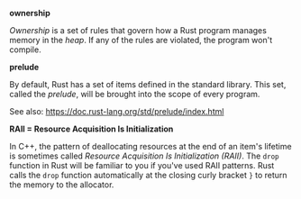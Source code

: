 **ownership**

*Ownership* is a set of rules that govern how a Rust program manages memory in the *heap*.
If any of the rules are violated, the program won't compile.

**prelude**

By default, Rust has a set of items defined in the standard library.
This set, called the *prelude*, will be brought into the scope of every program.

See also:
https://doc.rust-lang.org/std/prelude/index.html

**RAII = Resource Acquisition Is Initialization**

In C++, the pattern of deallocating resources at the end of an item's lifetime 
is sometimes called *Resource Acquisition Is Initialization (RAII)*. 
The `drop` function in Rust will be familiar to you if you've used RAII patterns.
Rust calls the `drop` function automatically at the closing curly bracket `}` to return the memory to the allocator.